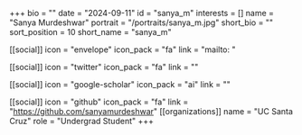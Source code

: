 +++
bio = "" 
date = "2024-09-11" 
id = "sanya_m" 
interests = [] 
name = "Sanya Murdeshwar" 
portrait = "/portraits/sanya_m.jpg" 
short_bio = "" 
sort_position = 10
 short_name = "sanya_m" 

[[social]] 
    icon = "envelope" 
    icon_pack = "fa" 
    link = "mailto: "

 [[social]] 
    icon = "twitter" 
    icon_pack = "fa" 
    link = "" 

[[social]] 
    icon = "google-scholar" 
    icon_pack = "ai" 
    link = "" 

[[social]] 
    icon = "github" 
    icon_pack = "fa" 
    link = "https://github.com/sanyamurdeshwar" 
[[organizations]] 
     name = "UC Santa Cruz" 
      role = "Undergrad Student" 
+++
